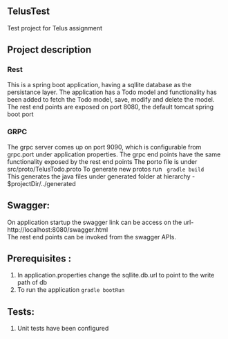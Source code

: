## TelusTest
Test project for Telus assignment


## Project description
### Rest
This is a spring boot application, having a sqllite database as the persistance layer.
The application has a Todo model and functionality has been added to fetch the Todo model, save, modify and delete the model.
The rest end points are exposed on port 8080, the default tomcat spring boot port

### GRPC
The grpc server comes up on port 9090, which is configurable from grpc.port under application properties.
The grpc end points have the same functionality exposed by the rest end points
The porto file is under src/proto/TelusTodo.proto
To generate new protos run ``` gradle build```
</br> This generates the java files under generated folder at hierarchy - $projectDir/../generated


## </ins>Swagger:</ins>
On application startup the swagger link can be access on the url- http://localhost:8080/swagger.html
</br>The rest end points can be invoked from the swagger APIs.

## Prerequisites :
1. In application.properties change the sqllite.db.url to point to the write path of db 
2. To run the application ```gradle bootRun```

## Tests:
1. Unit tests have been configured

